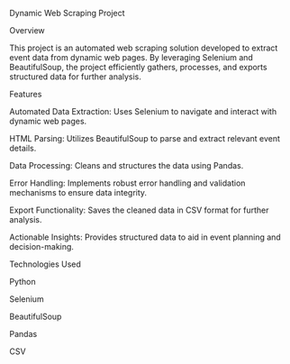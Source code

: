 Dynamic Web Scraping Project

Overview

This project is an automated web scraping solution developed to extract event data from dynamic web pages. By leveraging Selenium and BeautifulSoup, the project efficiently gathers, processes, and exports structured data for further analysis.

Features

Automated Data Extraction: Uses Selenium to navigate and interact with dynamic web pages.

HTML Parsing: Utilizes BeautifulSoup to parse and extract relevant event details.

Data Processing: Cleans and structures the data using Pandas.

Error Handling: Implements robust error handling and validation mechanisms to ensure data integrity.

Export Functionality: Saves the cleaned data in CSV format for further analysis.

Actionable Insights: Provides structured data to aid in event planning and decision-making.

Technologies Used

Python

Selenium

BeautifulSoup

Pandas

CSV

